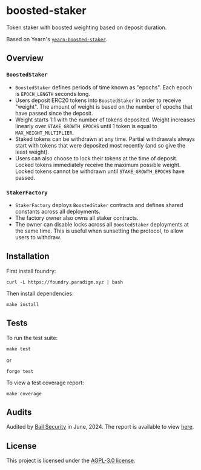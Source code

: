 # boosted-staker

Token staker with boosted weighting based on deposit duration.

Based on Yearn's [`yearn-boosted-staker`](https://github.com/yearn/yearn-boosted-staker).

## Overview

### `BoostedStaker`

* `BoostedStaker` defines periods of time known as "epochs". Each epoch is `EPOCH_LENGTH` seconds long.
* Users deposit ERC20 tokens into `BoostedStaker` in order to receive "weight". The amount of weight is based on the number of epochs that have passed since the deposit.
* Weight starts 1:1 with the number of tokens deposited. Weight increases linearly over `STAKE_GROWTH_EPOCHS` until 1 token is equal to `MAX_WEIGHT_MULTIPLIER`.
* Staked tokens can be withdrawn at any time. Partial withdrawals always start with tokens that were deposited most recently (and so give the least weight).
* Users can also choose to lock their tokens at the time of deposit. Locked tokens immediately receive the maximum possible weight. Locked tokens cannot be withdrawn until `STAKE_GROWTH_EPOCHS` have passed.

### `StakerFactory`

* `StakerFactory` deploys `BoostedStaker` contracts and defines shared constants across all deployments.
* The factory owner also owns all staker contracts.
* The owner can disable locks across all `BoostedStaker` deployments at the same time. This is useful when sunsetting the protocol, to allow users to withdraw.

## Installation

First install foundry:

```
curl -L https://foundry.paradigm.xyz | bash
```

Then install dependencies:

```
make install
```

## Tests


To run the test suite:
```
make test
```
or
```
forge test
```

To view a test coverage report:

```
make coverage
```

## Audits

Audited by [Bail Security](https://bailsec.io/) in June, 2024. The report is available to view [here](https://github.com/defidotmoney/audits/blob/main/audits/BoostedStaker%20-%20BailSec%20-%20June%202024.pdf).

## License

This project is licensed under the [AGPL-3.0 license](LICENSE).